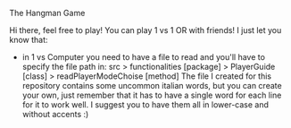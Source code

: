 The Hangman Game

Hi there, feel free to play!
You can play 1 vs 1 OR with friends!
I just let you know that:

- in 1 vs Computer you need to have a file to read and you'll have to specify the file path in:
      src > functionalities [package] > PlayerGuide [class] > readPlayerModeChoise [method]
  The file I created for this repository contains some uncommon italian words, but you can create
  your own, just remember that it has to have a single word for each line for it to work well. 
  I suggest you to have them all in lower-case and without accents :)
 
